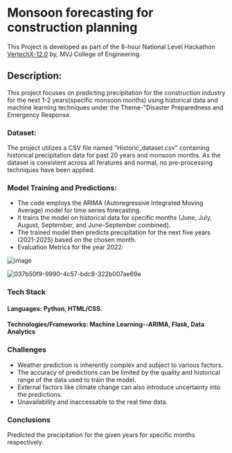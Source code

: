 
# Monsoon forecasting for construction planning

This Project is developed as part of the 8-hour National Level Hackathon [VertechX-12.0](https://vertechx.mvjce.edu.in) by, MVJ College of Engineering.

## Description:
This project focuses on predicting precipitation for the construction industry for the next 1-2 years(specific monsoon months) using historical data and machine learning techniques under the Theme-"Disaster Preparedness and Emergency Response.

### Dataset: 
The project utilizes a CSV file named "Historic_dataset.csv" containing historical precipitation data for past 20 years and monsoon months. As the dataset is consistent across all feratures and normal, no pre-processing techniques have been applied.

### Model Training and Predictions:

- The code employs the ARIMA (Autoregressive Integrated Moving Average) model for time series forecasting.
- It trains the model on historical data for specific months (June, July, August, September, and June-September combined).
- The trained model then predicts precipitation for the next five years (2021-2025) based on the chosen month.
- Evaluation Metrics for the year 2022:
  
![image](https://github.com/user-attachments/assets/0cabf10b-7cbf-43de-9f24-5e80dbb02e5a)

![037b50f9-9990-4c57-bdc8-322b007ae69e](https://github.com/user-attachments/assets/a10a3dd2-2232-4ff7-8b40-16294339969b)

### Tech Stack
#### Languages: Python, HTML/CSS.
#### Technologies/Frameworks: Machine Learning--ARIMA, Flask, Data Analytics

### Challenges
- Weather prediction is inherently complex and subject to various factors.
- The accuracy of predictions can be limited by the quality and historical range of the data used to train the model.
- External factors like climate change can also introduce uncertainty into the predictions.
- Unavailability and inaccessable to the real time data.

### Conclusions
Predicted the precipitation for the given years for specific months respectively.

